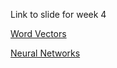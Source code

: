 Link to slide for week 4 

[Word Vectors](https://docs.google.com/presentation/d/15rN-22sNiforAmAcdr8KbAEtevV-GMianXs1ykgHA_I/edit#slide=id.p)

[Neural Networks](https://docs.google.com/presentation/d/1UK78GyfIbuyjkBshmboga43tjfKOP_jWsZJW3O3m5H8/edit#slide=id.p)